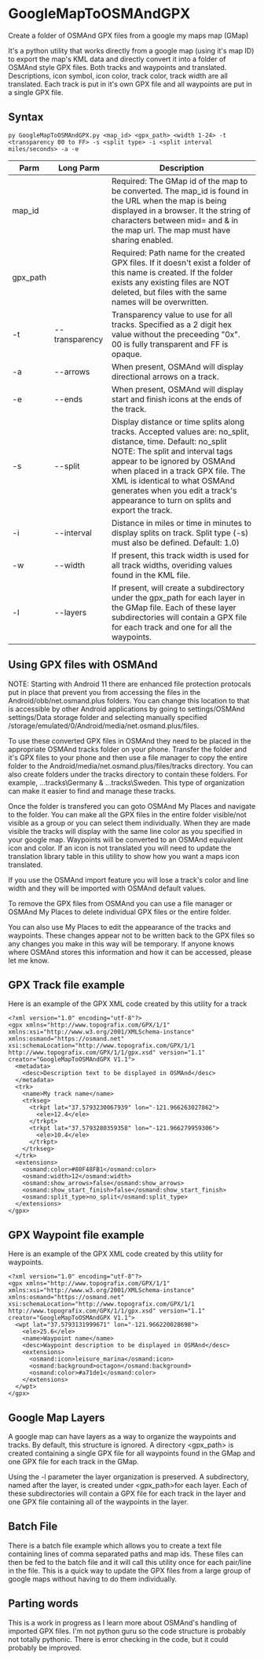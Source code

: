 # GoogleMapToOSMAndGPX
Create a folder of OSMAnd GPX files from a google my maps map (GMap)

It's a python utility that works directly from a google map (using it's map ID) to export the map's KML data and directly convert it into a folder of OSMAnd style GPX files. Both tracks and waypoints and translated.   Descriptions, icon symbol, icon color, track color, track width are all translated. Each track is put in it's own GPX file and all waypoints are put in a single GPX file. 
## Syntax
```
py GoogleMapToOSMAndGPX.py <map_id> <gpx_path> <width 1-24> -t <transparency 00 to FF> -s <split type> -i <split interval miles/seconds> -a -e
``` 
Parm | Long Parm | Description
--- | --- | ---
map_id | | Required: The GMap id of the map to be converted.  The map_id is found in the URL when the map is being displayed in a browser.  It the string of characters between mid= and & in the map url.  The map must have sharing enabled.
gpx_path | | Required: Path name for the created GPX files.  If it doesn't exist a folder of this name is created.  If the folder exists any existing files are NOT deleted, but files with the same names will be overwritten.
-t | --transparency | Transparency value to use for all tracks.  Specified as a 2 digit hex value without the preceeding "0x".  00 is fully transparent and FF is opaque.
-a | --arrows | When present, OSMAnd will display directional arrows on a track.
-e | --ends | When present, OSMAnd will display start and finish icons at the ends of the track.
-s | --split | Display distance or time splits along tracks. Accepted values are: no_split, distance, time.  Default: no_split NOTE: The split and interval tags appear to be ignored by OSMAnd when placed in a track GPX file. The XML is identical to what OSMAnd generates when you edit a track's appearance to turn on splits and export the track.
-i | --interval | Distance in miles or time in minutes to display splits on track.  Split type (-s) must also be defined. Default: 1.0)
-w | --width | If present, this track width is used for all track widths, overiding values found in the KML file.
-l | --layers | If present, will create a subdirectory under the gpx_path for each layer in the GMap file. Each of these layer subdirectories will contain a GPX file for each track and one for all the waypoints. 

## Using GPX files with OSMAnd
NOTE: Starting with Android 11 there are enhanced file protection protocals put in place that prevent you from accessing the files in the Android/obb/net.osmand.plus folders. You can change this location to that is accessible by other Android applications by going to settings/OSMAnd settings/Data storage folder and selecting manually specified /storage/emulated/0/Android/media/net.osmand.plus/files.

To use these converted GPX files in OSMAnd they need to be placed in the appropriate OSMAnd tracks folder on your phone. Transfer the folder and it's GPX files to your phone and then use a file manager to copy the entire folder to the Android/media/net.osmand.plus/files/tracks directory.  You can also create folders under the tracks directory to contain these folders. For example, ...tracks\Germany & ...tracks\Sweden.  This type of organization can make it easier to find and manage these tracks.

Once the folder is transfered you can goto OSMAnd My Places and navigate to the folder.  You can make all the GPX files in the entire folder visible/not visible as a group or you can select them individually.  When they are made visible the tracks will display with the same line color as you specified in your google map.  Waypoints will be converted to an OSMAnd equivalent icon and color.  If an icon is not translated you will need to update the translation library table in this utility to show how you want a maps icon translated.

If you use the OSMAnd import feature you will lose a track's color and line width and they will be imported with OSMAnd default values.

To remove the GPX files from OSMAnd you can use a file manager or OSMAnd My Places to delete individual GPX files or the entire folder.

You can also use My Places to edit the appearance of the tracks and waypoints. These changes appear not to be written back to the GPX files so any changes you make in this way will be temporary.  If anyone knows where OSMAnd stores this information and how it can be accessed, please let me know.

## GPX Track file example
Here is an example of the GPX XML code created by this utility for a track

```
<?xml version="1.0" encoding="utf-8"?>
<gpx xmlns="http://www.topografix.com/GPX/1/1" xmlns:xsi="http://www.w3.org/2001/XMLSchema-instance" xmlns:osmand="https://osmand.net" xsi:schemaLocation="http://www.topografix.com/GPX/1/1 http://www.topografix.com/GPX/1/1/gpx.xsd" version="1.1" creator="GoogleMapToOSMAndGPX V1.1">
  <metadata>
    <desc>Description text to be displayed in OSMAnd</desc>
  </metadata>
  <trk>
    <name>My track name</name>
    <trkseg>
      <trkpt lat="37.5793230067939" lon="-121.966263027862">
        <ele>12.4</ele>
      </trkpt>
      <trkpt lat="37.5793280359358" lon="-121.966279959306">
        <ele>10.4</ele>
      </trkpt>
    </trkseg>
  </trk>
  <extensions>
    <osmand:color>#80F48FB1</osmand:color>
    <osmand:width>12</osmand:width>
    <osmand:show_arrows>false</osmand:show_arrows>
    <osmand:show_start_finish>false</osmand:show_start_finish>
    <osmand:split_type>no_split</osmand:split_type>
  </extensions>
</gpx>
```

## GPX Waypoint file example
Here is an example of the GPX XML code created by this utility for waypoints.

```
<?xml version="1.0" encoding="utf-8"?>
<gpx xmlns="http://www.topografix.com/GPX/1/1" xmlns:xsi="http://www.w3.org/2001/XMLSchema-instance" xmlns:osmand="https://osmand.net" xsi:schemaLocation="http://www.topografix.com/GPX/1/1 http://www.topografix.com/GPX/1/1/gpx.xsd" version="1.1" creator="GoogleMapToOSMAndGPX V1.1">
  <wpt lat="37.5793131999671" lon="-121.966220028698">
    <ele>25.6</ele>
    <name>Waypoint name</name>
    <desc>Waypoint description to be displayed in OSMAnd</desc>
    <extensions>
      <osmand:icon>leisure_marina</osmand:icon>
      <osmand:background>octagon</osmand:background>
      <osmand:color>#a71de1</osmand:color>
    </extensions>
  </wpt>
</gpx>
```

## Google Map Layers
A google map can have layers as a way to organize the waypoints and tracks.  By default, this structure is ignored.  A directory <gpx_path> is created containing a single GPX file for all waypoints found in the GMap and one GPX file for each track in the GMap. 

Using the -l parameter the layer organization is preserved.  A subdirectory, named after the layer, is created under <gpx_path>for each layer.  Each of these subdirectories will contain a GPX file for each track in the layer and one GPX file containing all of the waypoints in the layer.

## Batch File
There is a batch file example which allows you to create a text file containing lines of comma separated paths and map ids. These files can then be fed to the batch file and it will call this utility once for each pair/line in the file.  This is a quick way to update the GPX files from a large group of google maps without having to do them individually.

## Parting words
This is a work in progress as I learn more about OSMAnd's handling of imported GPX files. I'm not python guru so the code structure is probably not totally pythonic. There is error checking in the code, but it could probably be improved.
